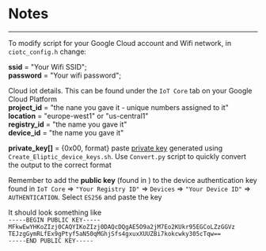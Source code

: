 # Notes

---


To modify script for your Google Cloud account and Wifi network, in
`ciotc_config.h` change: 

**ssid** = "Your Wifi SSID"; <br>
**password** = "Your wifi password";<br>

Cloud iot details. This can be found under the `IoT Core` tab on your Google Cloud Platform  <br>
**project_id** = "the nane you gave it - unique numbers assigned to it"     <br>
**location** = "europe-west1" or "us-central1"                              <br>
**registry_id** = "the name you gave it"                                    <br>
**device_id** = "the name you gave it"                                      <br>

**private_key[]** = {0x00, format} paste <ins>private key</ins> generated using `Create_Eliptic_device_keys.sh`. 
Use `Convert.py` script to quickly convert the output to the correct format <br>

Remember to add the **public key** (found in ) to the device authentication key found in `IoT Core` => `"Your Registry ID"` 
=> `Devices` => `"Your Device ID"` => `
AUTHENTICATION`. Select `ES256` and paste the key <br>

It should look something like <br>
`-----BEGIN PUBLIC KEY-----` <br>
`MFkwEwYHKoZIzj0CAQYIKoZIzj0DAQcDQgAE5O9a2jM7Eo2KUkr95EGCoLZzGGVz`<br>
`TEJzgGymRLfEx9gPtyf5aN50qMGhjSfs4gxuxXUUZBi7kokcwky305cTqw==`<br>
`-----END PUBLIC KEY-----` <br>

